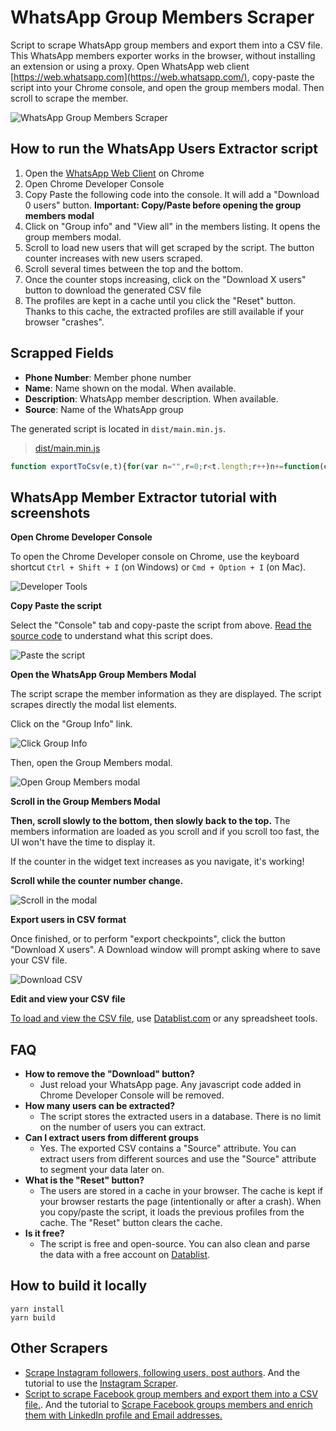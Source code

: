 # WhatsApp Group Members Scraper

Script to scrape WhatsApp group members and export them into a CSV file. This WhatsApp members exporter works in the browser, without installing an extension or using a proxy. Open WhatsApp web client [https://web.whatsapp.com](https://web.whatsapp.com/), copy-paste the script into your Chrome console, and open the group members modal. Then scroll to scrape the member.

![WhatsApp Group Members Scraper](statics/screen_script.png)

## How to run the WhatsApp Users Extractor script

 1. Open the [WhatsApp Web Client](https://web.whatsapp.com) on Chrome
 1. Open Chrome Developer Console
 1. Copy Paste the following code into the console. It will add a "Download 0 users" button. **Important: Copy/Paste before opening the group members modal**
 1. Click on "Group info" and "View all" in the members listing. It opens the group members modal.
 1. Scroll to load new users that will get scraped by the script. The button counter increases with new users scraped.
 1. Scroll several times between the top and the bottom.
 1. Once the counter stops increasing, click on the "Download X users" button to download the generated CSV file
 1. The profiles are kept in a cache until you click the "Reset" button. Thanks to this cache, the extracted profiles are still available if your browser "crashes".


## Scrapped Fields

- **Phone Number**: Member phone number 
- **Name**: Name shown on the modal. When available.
- **Description**: WhatsApp member description. When available.
- **Source**: Name of the WhatsApp group


The generated script is located in `dist/main.min.js`.

> [dist/main.min.js](dist/main.min.js)

```javascript
function exportToCsv(e,t){for(var n="",r=0;r<t.length;r++)n+=function(e){for(var t="",n=0;n<e.length;n++){var r=null===e[n]||void 0===e[n]?"":e[n].toString(),r=(r=e[n]instanceof Date?e[n].toLocaleString():r).replace(/"/g,'""');0<n&&(t+=","),t+=r=0<=r.search(/("|,|\n)/g)?'"'+r+'"':r}return t+"\n"}(t[r]);var o=new Blob([n],{type:"text/csv;charset=utf-8;"}),i=document.createElement("a");void 0!==i.download&&(o=URL.createObjectURL(o),i.setAttribute("href",o),i.setAttribute("download",e),document.body.appendChild(i),i.click(),document.body.removeChild(i))}const instanceOfAny=(t,e)=>e.some(e=>t instanceof e);let idbProxyableTypes,cursorAdvanceMethods;function getIdbProxyableTypes(){return idbProxyableTypes=idbProxyableTypes||[IDBDatabase,IDBObjectStore,IDBIndex,IDBCursor,IDBTransaction]}function getCursorAdvanceMethods(){return cursorAdvanceMethods=cursorAdvanceMethods||[IDBCursor.prototype.advance,IDBCursor.prototype.continue,IDBCursor.prototype.continuePrimaryKey]}const transactionDoneMap=new WeakMap,transformCache=new WeakMap,reverseTransformCache=new WeakMap;function promisifyRequest(i){var e=new Promise((e,t)=>{const n=()=>{i.removeEventListener("success",r),i.removeEventListener("error",o)},r=()=>{e(wrap(i.result)),n()},o=()=>{t(i.error),n()};i.addEventListener("success",r),i.addEventListener("error",o)});return reverseTransformCache.set(e,i),e}function cacheDonePromiseForTransaction(i){var e;transactionDoneMap.has(i)||(e=new Promise((e,t)=>{const n=()=>{i.removeEventListener("complete",r),i.removeEventListener("error",o),i.removeEventListener("abort",o)},r=()=>{e(),n()},o=()=>{t(i.error||new DOMException("AbortError","AbortError")),n()};i.addEventListener("complete",r),i.addEventListener("error",o),i.addEventListener("abort",o)}),transactionDoneMap.set(i,e))}let idbProxyTraps={get(e,t,n){if(e instanceof IDBTransaction){if("done"===t)return transactionDoneMap.get(e);if("store"===t)return n.objectStoreNames[1]?void 0:n.objectStore(n.objectStoreNames[0])}return wrap(e[t])},set(e,t,n){return e[t]=n,!0},has(e,t){return e instanceof IDBTransaction&&("done"===t||"store"===t)||t in e}};function replaceTraps(e){idbProxyTraps=e(idbProxyTraps)}function wrapFunction(t){return getCursorAdvanceMethods().includes(t)?function(...e){return t.apply(unwrap(this),e),wrap(this.request)}:function(...e){return wrap(t.apply(unwrap(this),e))}}function transformCachableValue(e){return"function"==typeof e?wrapFunction(e):(e instanceof IDBTransaction&&cacheDonePromiseForTransaction(e),instanceOfAny(e,getIdbProxyableTypes())?new Proxy(e,idbProxyTraps):e)}function wrap(e){if(e instanceof IDBRequest)return promisifyRequest(e);if(transformCache.has(e))return transformCache.get(e);var t=transformCachableValue(e);return t!==e&&(transformCache.set(e,t),reverseTransformCache.set(t,e)),t}const unwrap=e=>reverseTransformCache.get(e);function openDB(e,t,{blocked:n,upgrade:r,blocking:o,terminated:i}={}){const a=indexedDB.open(e,t),s=wrap(a);return r&&a.addEventListener("upgradeneeded",e=>{r(wrap(a.result),e.oldVersion,e.newVersion,wrap(a.transaction),e)}),n&&a.addEventListener("blocked",e=>n(e.oldVersion,e.newVersion,e)),s.then(e=>{i&&e.addEventListener("close",()=>i()),o&&e.addEventListener("versionchange",e=>o(e.oldVersion,e.newVersion,e))}).catch(()=>{}),s}const readMethods=["get","getKey","getAll","getAllKeys","count"],writeMethods=["put","add","delete","clear"],cachedMethods=new Map;function getMethod(e,t){if(e instanceof IDBDatabase&&!(t in e)&&"string"==typeof t){if(cachedMethods.get(t))return cachedMethods.get(t);const r=t.replace(/FromIndex$/,""),o=t!==r,i=writeMethods.includes(r);return r in(o?IDBIndex:IDBObjectStore).prototype&&(i||readMethods.includes(r))?(e=async function(e,...t){e=this.transaction(e,i?"readwrite":"readonly");let n=e.store;return o&&(n=n.index(t.shift())),(await Promise.all([n[r](...t),i&&e.done]))[0]},cachedMethods.set(t,e),e):void 0}}replaceTraps(r=>({...r,get:(e,t,n)=>getMethod(e,t)||r.get(e,t,n),has:(e,t)=>!!getMethod(e,t)||r.has(e,t)}));const advanceMethodProps=["continue","continuePrimaryKey","advance"],methodMap={},advanceResults=new WeakMap,ittrProxiedCursorToOriginalProxy=new WeakMap,cursorIteratorTraps={get(e,t){if(!advanceMethodProps.includes(t))return e[t];let n=methodMap[t];return n=n||(methodMap[t]=function(...e){advanceResults.set(this,ittrProxiedCursorToOriginalProxy.get(this)[t](...e))})}};async function*iterate(...e){let t=this;if(t=t instanceof IDBCursor?t:await t.openCursor(...e)){t=t;var n=new Proxy(t,cursorIteratorTraps);for(ittrProxiedCursorToOriginalProxy.set(n,t),reverseTransformCache.set(n,unwrap(t));t;)yield n,t=await(advanceResults.get(n)||t.continue()),advanceResults.delete(n)}}function isIteratorProp(e,t){return t===Symbol.asyncIterator&&instanceOfAny(e,[IDBIndex,IDBObjectStore,IDBCursor])||"iterate"===t&&instanceOfAny(e,[IDBIndex,IDBObjectStore])}replaceTraps(r=>({...r,get(e,t,n){return isIteratorProp(e,t)?iterate:r.get(e,t,n)},has(e,t){return isIteratorProp(e,t)||r.has(e,t)}}));var __awaiter$1=function(e,a,s,c){return new(s=s||Promise)(function(n,t){function r(e){try{i(c.next(e))}catch(e){t(e)}}function o(e){try{i(c.throw(e))}catch(e){t(e)}}function i(e){var t;e.done?n(e.value):((t=e.value)instanceof s?t:new s(function(e){e(t)})).then(r,o)}i((c=c.apply(e,a||[])).next())})},__rest=function(e,t){var n={};for(o in e)Object.prototype.hasOwnProperty.call(e,o)&&t.indexOf(o)<0&&(n[o]=e[o]);if(null!=e&&"function"==typeof Object.getOwnPropertySymbols)for(var r=0,o=Object.getOwnPropertySymbols(e);r<o.length;r++)t.indexOf(o[r])<0&&Object.prototype.propertyIsEnumerable.call(e,o[r])&&(n[o[r]]=e[o[r]]);return n};class ListStorage{constructor(e){this.name="scrape-storage",this.persistent=!0,this.data=new Map,null!=e&&e.name&&(this.name=e.name),null!=e&&e.persistent&&(this.persistent=e.persistent),this.initDB().then(()=>{}).catch(()=>{this.persistent=!1})}get storageKey(){return"storage-"+this.name}initDB(){return __awaiter$1(this,void 0,void 0,function*(){this.db=yield openDB(this.storageKey,6,{upgrade(e,t,n,r){let o;if(t<5)try{e.deleteObjectStore("data")}catch(e){}(o=e.objectStoreNames.contains("data")?r.objectStore("data"):e.createObjectStore("data",{keyPath:"_id",autoIncrement:!0}))&&!o.indexNames.contains("_createdAt")&&o.createIndex("_createdAt","_createdAt"),o&&!o.indexNames.contains("_groupId")&&o.createIndex("_groupId","_groupId"),o&&!o.indexNames.contains("_pk")&&o.createIndex("_pk","_pk",{unique:!0})}})})}_dbGetElem(t,n){return __awaiter$1(this,void 0,void 0,function*(){if(this.persistent&&this.db){const e=(n=n||this.db.transaction("data","readonly")).store;return yield e.index("_pk").get(t)}throw new Error("DB doesnt exist")})}getElem(e){return __awaiter$1(this,void 0,void 0,function*(){if(this.persistent&&this.db)try{return yield this._dbGetElem(e)}catch(e){console.error(e)}else this.data.get(e)})}_dbSetElem(o,i,a=!1,s,c){return __awaiter$1(this,void 0,void 0,function*(){if(this.persistent&&this.db){let e=!1;const n=(c=c||this.db.transaction("data","readwrite")).store;var t=yield n.index("_pk").get(o);if(t)a&&(yield n.put(Object.assign(Object.assign({},t),i)),e=!0);else{const r=Object.assign({_pk:o,_createdAt:new Date},i);s&&(r._groupId=s),yield n.put(r),e=!0}return e}throw new Error("DB doesnt exist")})}addElem(e,t,n=!1,r){return __awaiter$1(this,void 0,void 0,function*(){if(this.persistent&&this.db)try{return yield this._dbSetElem(e,t,n,r)}catch(e){console.error(e)}else this.data.set(e,t);return!0})}addElems(t,i=!1,a){return __awaiter$1(this,void 0,void 0,function*(){if(this.persistent&&this.db){const n=[],r=this.db.transaction("data","readwrite"),o=[];if(t.forEach(([e,t])=>{-1===o.indexOf(e)&&(o.push(e),n.push(this._dbSetElem(e,t,i,a,r)))}),0<n.length){n.push(r.done);const e=yield Promise.all(n);let t=0;return e.forEach(e=>{"boolean"==typeof e&&e&&(t+=1)}),t}return 0}return t.forEach(([e,t])=>{this.addElem(e,t)}),t.length})}deleteFromGroupId(r){return __awaiter$1(this,void 0,void 0,function*(){if(this.persistent&&this.db){let e=0;const n=this.db.transaction("data","readwrite");let t=yield n.store.index("_groupId").openCursor(IDBKeyRange.only(r));for(;t;)t.delete(),t=yield t.continue(),e+=1;return e}throw new Error("Not Implemented Error")})}clear(){return __awaiter$1(this,void 0,void 0,function*(){this.persistent&&this.db?yield this.db.clear("data"):this.data.clear()})}getCount(){return __awaiter$1(this,void 0,void 0,function*(){return this.persistent&&this.db?yield this.db.count("data"):this.data.size})}getAll(){return __awaiter$1(this,void 0,void 0,function*(){if(this.persistent&&this.db){const n=new Map,e=yield this.db.getAll("data");return e&&e.forEach(e=>{var t=e["_id"],e=__rest(e,["_id"]);n.set(t,e)}),n}return this.data})}toCsvData(){return __awaiter$1(this,void 0,void 0,function*(){const t=[],e=(t.push(this.headers),yield this.getAll());return e.forEach(e=>{try{t.push(this.itemToRow(e))}catch(e){console.error(e)}}),t})}}const btnStyles=["display: block;","padding: 0px 4px;","cursor: pointer;","text-align: center;"];function createCta(e){const t=document.createElement("div"),n=[...btnStyles];return e&&n.push("flex-grow: 1;"),t.setAttribute("style",n.join("")),t}const spacerStyles=["margin-left: 4px;","margin-right: 4px;","border-left: 1px solid #2e2e2e;"];function createSpacer(){const e=document.createElement("div");return e.innerHTML="&nbsp;",e.setAttribute("style",spacerStyles.join("")),e}function createTextSpan(e,t){var n,t=t||{};let r;const o=document.createElement("span");return(r=t.bold?(n=document.createElement("strong"),o.append(n),n):o).textContent=e,t.idAttribute&&r.setAttribute("id",t.idAttribute),o}const canvasStyles=["position: fixed;","top: 0;","left: 0;","z-index: 10000;","width: 100%;","height: 100%;","pointer-events: none;"],innerStyles=["position: absolute;","bottom: 30px;","right: 30px;","width: auto;","pointer-events: auto;"],ctaContainerStyles=["align-items: center;","appearance: none;","background-color: #EEE;","border-radius: 4px;","border-width: 0;","box-shadow: rgba(45, 35, 66, 0.4) 0 2px 4px,rgba(45, 35, 66, 0.3) 0 7px 13px -3px,#D6D6E7 0 -3px 0 inset;","box-sizing: border-box;","color: #36395A;","display: flex;","font-family: monospace;","height: 38px;","justify-content: space-between;","line-height: 1;","list-style: none;","overflow: hidden;","padding-left: 16px;","padding-right: 16px;","position: relative;","text-align: left;","text-decoration: none;","user-select: none;","white-space: nowrap;","font-size: 18px;"];class UIContainer{constructor(){this.ctas=[],this.canva=document.createElement("div"),this.canva.setAttribute("style",canvasStyles.join("")),this.inner=document.createElement("div"),this.inner.setAttribute("style",innerStyles.join("")),this.canva.appendChild(this.inner),this.history=document.createElement("div"),this.inner.appendChild(this.history),this.container=document.createElement("div"),this.container.setAttribute("style",ctaContainerStyles.join("")),this.inner.appendChild(this.container)}makeItDraggable(){let t=0,n=0,r=0,o=0;const i=e=>{r=e.clientX-t,o=e.clientY-n,this.inner.style.right=window.innerWidth-r-this.inner.offsetWidth+"px",this.inner.style.bottom=window.innerHeight-o-this.inner.offsetHeight+"px"};this.inner.addEventListener("mousedown",e=>{e.preventDefault(),t=e.clientX-this.inner.offsetLeft,n=e.clientY-this.inner.offsetTop,window.addEventListener("mousemove",i,!1)},!1),window.addEventListener("mouseup",()=>{window.removeEventListener("mousemove",i,!1)},!1);const e=document.createElement("div");e.style.cursor="move",e.innerHTML='<svg stroke="currentColor" fill="none" stroke-width="2" viewBox="0 0 24 24" stroke-linecap="round" stroke-linejoin="round" height="18px" width="18px" xmlns="http://www.w3.org/2000/svg"><polyline points="5 9 2 12 5 15"></polyline><polyline points="9 5 12 2 15 5"></polyline><polyline points="15 19 12 22 9 19"></polyline><polyline points="19 9 22 12 19 15"></polyline><line x1="2" y1="12" x2="22" y2="12"></line><line x1="12" y1="2" x2="12" y2="22"></line></svg>',this.addCta(createSpacer()),this.addCta(e)}render(){document.body.appendChild(this.canva)}addCta(e,t){void 0===t?this.ctas.push(e):this.ctas.splice(t,0,e),this.container.innerHTML="",this.ctas.forEach(e=>{this.container.appendChild(e)})}}var LogCategory,__awaiter=function(e,a,s,c){return new(s=s||Promise)(function(n,t){function r(e){try{i(c.next(e))}catch(e){t(e)}}function o(e){try{i(c.throw(e))}catch(e){t(e)}}function i(e){var t;e.done?n(e.value):((t=e.value)instanceof s?t:new s(function(e){e(t)})).then(r,o)}i((c=c.apply(e,a||[])).next())})};!function(e){e.ADD="add",e.LOG="log"}(LogCategory=LogCategory||{});const historyPanelStyles=["text-align: right;","background: #f5f5fa;","padding: 8px;","margin-bottom: 8px;","border-radius: 8px;","font-family: monospace;","font-size: 16px;","box-shadow: rgba(42, 35, 66, 0.2) 0 2px 2px,rgba(45, 35, 66, 0.2) 0 7px 13px -4px;","color: #2f2f2f;"],historyUlStyles=["list-style: none;","margin: 0;"],historyLiStyles=["line-height: 30px;","display: flex;","align-items: center;","justify-content: right;"],deleteIconStyles=["display: flex;","align-items: center;","padding: 4px 12px;","cursor: pointer;"],deleteIconSvg='<svg stroke="currentColor" fill="none" stroke-width="2" viewBox="0 0 24 24" stroke-linecap="round" stroke-linejoin="round" height="16px" width="16px" xmlns="http://www.w3.org/2000/svg"><polyline points="3 6 5 6 21 6"></polyline><path d="M19 6v14a2 2 0 0 1-2 2H7a2 2 0 0 1-2-2V6m3 0V4a2 2 0 0 1 2-2h4a2 2 0 0 1 2 2v2"></path></svg>';class HistoryTracker{constructor({onDelete:e,divContainer:t,maxLogs:n}){this.maxLogs=5,this.logs=[],this.panelRef=null,this.counter=0,this.onDelete=e,this.container=t,n&&(this.maxLogs=n)}renderPanel(){const e=document.createElement("div");return e.setAttribute("style",historyPanelStyles.join("")),e}renderLogs(){if(this.panelRef&&this.panelRef.remove(),0!==this.logs.length){const o=document.createElement("ul"),e=(o.setAttribute("style",historyUlStyles.join("")),this.logs.forEach(t=>{const e=document.createElement("li");e.setAttribute("style",historyLiStyles.join(""));let n;if(n=t.category===LogCategory.ADD?`<div>#${t.index} ${t.label} (${t.numberItems})</div>`:`<div>#${t.index} ${t.label}</div>`,e.innerHTML=n,t.category===LogCategory.ADD&&t.cancellable){const r=document.createElement("div");r.setAttribute("style",deleteIconStyles.join("")),r.innerHTML=deleteIconSvg,r.addEventListener("click",()=>__awaiter(this,void 0,void 0,function*(){yield this.onDelete(t.groupId);var e=this.logs.findIndex(e=>e.index===t.index);-1!==e&&(this.logs.splice(e,1),this.renderLogs())})),e.append(r)}o.prepend(e)}),this.renderPanel());e.appendChild(o),this.panelRef=e,this.container.appendChild(e)}}addHistoryLog(e){this.counter+=1;let t;if(e.category===LogCategory.ADD)t={index:this.counter,label:e.label,groupId:e.groupId,numberItems:e.numberItems,cancellable:e.cancellable,createdAt:new Date,category:LogCategory.ADD};else{if(e.category!==LogCategory.LOG)return void console.error("Missing category");t={index:this.counter,label:e.label,createdAt:new Date,category:LogCategory.LOG}}this.logs.unshift(t),this.logs.length>this.maxLogs&&this.logs.splice(this.maxLogs),this.renderLogs()}cleanLogs(){this.logs=[],this.counter=0,this.renderLogs()}}function cleanName(e){const t=e.trim();return t.replace("~ ","")}function cleanDescription(e){const t=e.trim();return t.match(/Loading About/i)||t.match(/I am using WhatsApp/i)||t.match(/Available/i)?null:t}class WhatsAppStorage extends ListStorage{get headers(){return["Phone Number","Name","Description","Source"]}itemToRow(e){return[e.phoneNumber||"",e.name||"",e.description||"",e.source||""]}}const memberListStore=new WhatsAppStorage({name:"whatsapp-scraper"}),counterId="scraper-number-tracker",exportName="whatsAppExport";let logsTracker;async function updateConter(){const e=document.getElementById(counterId);if(e){const t=await memberListStore.getCount();e.textContent=t.toString()}}const uiWidget=new UIContainer;function buildCTABtns(){logsTracker=new HistoryTracker({onDelete:async e=>{console.log("Delete "+e),await memberListStore.deleteFromGroupId(e),await updateConter()},divContainer:uiWidget.history,maxLogs:4});const e=createCta(),t=(e.appendChild(createTextSpan("Download ")),e.appendChild(createTextSpan("0",{bold:!0,idAttribute:counterId})),e.appendChild(createTextSpan(" users")),e.addEventListener("click",async function(){var e=(new Date).toISOString(),t=await memberListStore.toCsvData();try{exportToCsv(exportName+`-${e}.csv`,t)}catch(e){console.error("Error while generating export"),console.log(e.stack)}}),uiWidget.addCta(e),uiWidget.addCta(createSpacer()),createCta());t.appendChild(createTextSpan("Reset")),t.addEventListener("click",async function(){await memberListStore.clear(),logsTracker.cleanLogs(),await updateConter()}),uiWidget.addCta(t),uiWidget.makeItDraggable(),uiWidget.render(),window.setTimeout(()=>{updateConter()},1e3)}let modalObserver;function listenModalChanges(){var e=document.querySelectorAll("header span[style*='height']:not(.copyable-text)");let s;1==e.length&&(s=e[0].textContent);const t=document.querySelectorAll('[data-animate-modal-body="true"]')[0];e=t.querySelectorAll("div[style*='height']")[1];(modalObserver=new MutationObserver(e=>{for(const t of e)if("childList"===t.type){if(0<t.addedNodes.length){const n=t.addedNodes[0].textContent;if(n){const r=n.trim();0<r.length&&(r.match(/Loading About/i)||r.match(/I am using WhatsApp/i)||r.match(/Available/i))}}}else if("attributes"===t.type){const o=t.target,i=o.tagName;if(-1!==["div"].indexOf(i.toLowerCase())&&"listitem"===o.getAttribute("role")){const a=o;window.setTimeout(async()=>{let e="",t="",n="";var r=a.querySelectorAll("span[title]:not(.copyable-text)");if(0<r.length&&(!(r=r[0].textContent)||(r=cleanName(r))&&0<r.length&&(e=r)),0!==e.length){var r=a.querySelectorAll("span[title].copyable-text"),r=(0<r.length&&(!(r=r[0].textContent)||(r=cleanDescription(r))&&0<r.length&&(t=r)),a.querySelectorAll("span[style*='height']:not([title])"));if(0<r.length){const o=r[0].textContent;!o||(r=o.trim())&&0<r.length&&(n=r)}if(e){r=n||e;console.log(r);const i={};s&&(i.source=s),t&&(i.description=t),n?(i.phoneNumber=n,e&&(i.name=e)):e&&(i.phoneNumber=e),await memberListStore.addElem(r,{profileId:r,...i},!0),logsTracker.addHistoryLog({label:"Scraping "+e,category:LogCategory.LOG}),updateConter()}}},10)}}})).observe(e,{attributes:!0,childList:!0,subtree:!0})}function stopListeningModalChanges(){modalObserver&&modalObserver.disconnect()}function main(){buildCTABtns(),logsTracker.addHistoryLog({label:"Wait for modal",category:LogCategory.LOG});const e=new MutationObserver(function(e){for(const t of e)"childList"===t.type&&(0<t.addedNodes.length&&t.addedNodes.forEach(e=>{const t=e;0<t.querySelectorAll('[data-animate-modal-body="true"]').length&&window.setTimeout(()=>{listenModalChanges(),logsTracker.addHistoryLog({label:"Modal found - Scroll to scrape",category:LogCategory.LOG})},10)}),0<t.removedNodes.length&&t.removedNodes.forEach(e=>{const t=e;0<t.querySelectorAll('[data-animate-modal-body="true"]').length&&(stopListeningModalChanges(),logsTracker.addHistoryLog({label:"Modal Removed - Scraping Stopped",category:LogCategory.LOG}))}))});var t=document.getElementById("app");t&&e.observe(t,{attributes:!0,childList:!0,subtree:!0})}main();
```

## WhatsApp Member Extractor tutorial with screenshots

**Open Chrome Developer Console**

To open the Chrome Developer console on Chrome, use the keyboard shortcut `Ctrl + Shift + I` (on Windows) or `Cmd + Option + I` (on Mac).

![Developer Tools](statics/open-developer-tools.png)


**Copy Paste the script**

Select the "Console" tab and copy-paste the script from above. [Read the source code](src/main.ts) to understand what this script does.

![Paste the script](statics/copy-paste-script.png)


**Open the WhatsApp Group Members Modal**

The script scrape the member information as they are displayed. The script scrapes directly the modal list elements.

Click on the "Group Info" link.

![Click Group Info](statics/open-members-modal.png)

Then, open the Group Members modal.

![Open Group Members modal](statics/open-members-modal-2.png)


**Scroll in the Group Members Modal**

**Then, scroll slowly to the bottom, then slowly back to the top.** The members information are loaded as you scroll and if you scroll too fast, the UI won't have the time to display it.

If the counter in the widget text increases as you navigate, it's working!

**Scroll while the counter number change.**

![Scroll in the modal](statics/screen_script.png)


**Export users in CSV format**

Once finished, or to perform "export checkpoints", click the button "Download X users". A Download window will prompt asking where to save your CSV file.

![Download CSV](statics/export-scrapped-data-csv.png)



**Edit and view your CSV file**

[To load and view the CSV file](https://www.datablist.com/csv-editor), use [Datablist.com](https://www.datablist.com/) or any spreadsheet tools.


## FAQ

- **How to remove the "Download" button?**
    - Just reload your WhatsApp page. Any javascript code added in Chrome Developer Console will be removed.
- **How many users can be extracted?**
    - The script stores the extracted users in a database. There is no limit on the number of users you can extract.
- **Can I extract users from different groups**
    - Yes. The exported CSV contains a "Source" attribute. You can extract users from different sources and use the "Source" attribute to segment your data later on.
- **What is the "Reset" button?**
    - The users are stored in a cache in your browser. The cache is kept if your browser restarts the page (intentionally or after a crash). When you copy/paste the script, it loads the previous profiles from the cache. The "Reset" button clears the cache.
- **Is it free?**
    - The script is free and open-source. You can also clean and parse the data with a free account on [Datablist](https://www.datablist.com).


## How to build it locally

```
yarn install
yarn build
```

## Other Scrapers

- [Scrape Instagram followers, following users, post authors](https://github.com/floriandiud/instagram-users-scraper). And the tutorial to use the [Instagram Scraper](https://www.datablist.com/how-to/scrape-instagram-users-free-followers-followings-authors).
- [Script to scrape Facebook group members and export them into a CSV file.](https://github.com/floriandiud/facebook-group-members-scraper). And the tutorial to [Scrape Facebook groups members and enrich them with LinkedIn profile and Email addresses.](https://www.datablist.com/how-to/scrape-facebook-group-members-linkedin)


